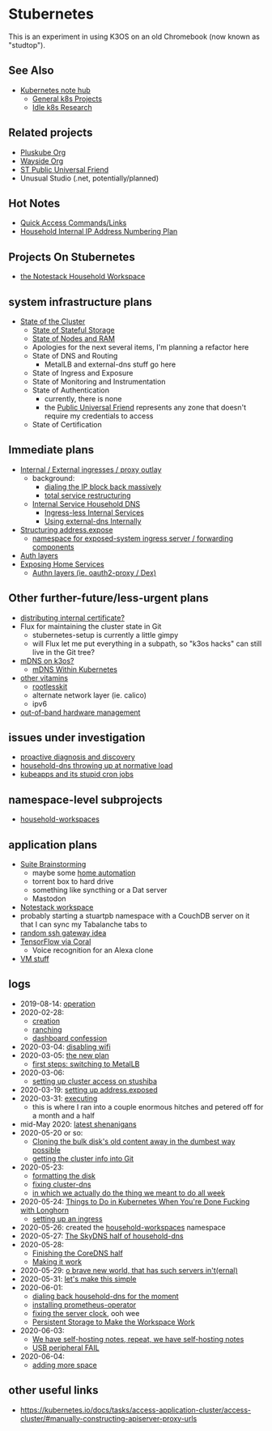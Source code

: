 # Stubernetes

This is an experiment in using K3OS on an old Chromebook (now known as "studtop").

## See Also

- [Kubernetes note hub](f7ab56ca-06db-4c96-808f-4d0b0ee47819.md)
  - [General k8s Projects](950653f7-1ddf-4a58-a8bd-e3d2df544bb4.md)
  - [Idle k8s Research](fe193832-2ffa-4cd4-a458-ec2c73cbe9b3.md)

## Related projects

- [Pluskube Org](5a693b09-a5ea-4305-a375-2aaff05f1048.md)
- [Wayside Org](3d49b071-e0f1-4c21-99f0-c8be7b2361dc.md)
- [ST Public Universal Friend](1b61dbdc-5013-4ca8-825e-6d49db1eca61.md)
- Unusual Studio (.net, potentially/planned)

## Hot Notes

- [Quick Access Commands/Links](8b628486-97a4-4439-a7ab-8cde0c7b6b59.md)
- [Household Internal IP Address Numbering Plan](13a3f35d-bc38-4427-85e7-30ce8352e1d7.md)

## Projects On Stubernetes

- [the Notestack Household Workspace](67826054-ed26-41e6-80c9-5d677e6a8cba.md)

## system infrastructure plans

- [State of the Cluster](a4389025-9425-4fe1-ab3b-8d086bce6a13.md)
  - [State of Stateful Storage](c43b76d1-1f70-493e-ade8-1fe2bcba0a03.md)
  - [State of Nodes and RAM](3f468977-84d8-45f5-9381-408fc7c6adab.md)
  - Apologies for the next several items, I'm planning a refactor here
  - State of DNS and Routing
    - MetalLB and external-dns stuff go here
  - State of Ingress and Exposure
  - State of Monitoring and Instrumentation
  - State of Authentication
    - currently, there is none
    - the [Public Universal Friend](1b61dbdc-5013-4ca8-825e-6d49db1eca61.md) represents any zone that doesn't require my credentials to access
  - State of Certification

## Immediate plans

- [Internal / External ingresses / proxy outlay](911b54f8-89e0-4b92-a07c-cfee57f69d7a.md)
  - background:
    - [dialing the IP block back massively](07e52fe5-91ae-4f98-a565-dcf10e3232c2.md)
    - [total service restructuring](de490ea9-f480-4e03-a671-0d1173753c53.md)
  - [Internal Service Household DNS](9c5c2983-d09d-46de-aace-207223bc82a6.md)
    - [Ingress-less Internal Services](2bb638db-594b-448d-a643-988be98d612c.md)
    - [Using external-dns Internally](5027bedf-e8e5-4900-ac7f-c988a4b89b32.md)
- [Structuring address.expose](cc62331b-165f-445a-ac1c-7166e0d25591.md)
  - [namespace for exposed-system ingress server / forwarding components](78628f7d-78e4-440c-a92e-c60f9f09be7b.md)
- [Auth layers](3742c69e-5707-449a-a23c-ae56f2931114.md)
- [Exposing Home Services](a7a4dc01-33cc-4466-aac4-582dcb86e8e3.md)
    - [Authn layers (ie. oauth2-proxy / Dex)](4e8ff63a-1af5-472f-894e-aa77c859ba10.md)

## Other further-future/less-urgent plans

- [distributing internal certificate?](b07aa324-ac8d-4b4d-99d2-d0dd11168b4a.md)
- Flux for maintaining the cluster state in Git
  - stubernetes-setup is currently a little gimpy
  - will Flux let me put everything in a subpath, so "k3os hacks" can still live in the Git tree?
- [mDNS on k3os?](7aac9bcb-56da-4767-88e2-fc7e36fe4a1a.md)
  - [mDNS Within Kubernetes](82344970-ee2e-4830-9c30-d14d8c4f0f55.md)
- [other vitamins](6eaacf19-314a-4d54-a197-8ee0430f6273.md)
  - [rootlesskit](8f3bc39c-c54d-4156-958d-5571e353309b.md)
  - alternate network layer (ie. calico)
  - ipv6
- [out-of-band hardware management](4c4ef560-d283-4665-8fcb-25c2addd9253.md)

## issues under investigation

- [proactive diagnosis and discovery](e1115e77-62fa-40c5-abbc-bd81c1118d2d.md)
- [household-dns throwing up at normative load](b732fb93-07d4-4ca1-a0e1-306e4ac98a35.md)
- [kubeapps and its stupid cron jobs](18a4adb8-23e9-4f89-adea-b61a8d077ebb.md)

## namespace-level subprojects

- [household-workspaces](98583255-8ee5-4d4d-aade-92dbdde01f63.md)

## application plans

- [Suite Brainstorming](a6b94843-8569-4a45-a25d-ae69a2d9fc22.md)
  - maybe some [home automation](92b3ba74-2df9-4879-9e9c-234421cece41.md)
  - torrent box to hard drive
  - something like syncthing or a Dat server
  - Mastodon
- [Notestack workspace](40517705-1f53-4629-8fe3-cc6733bcf3b0.md)
- probably starting a stuartpb namespace with a CouchDB server on it that I can sync my Tabalanche tabs to
- [random ssh gateway idea](b2c1365f-1a45-40a7-a853-1863eef58c38.md)
- [TensorFlow via Coral](09282b35-a21c-4c97-a5ed-7f015d6735d1.md)
  - Voice recognition for an Alexa clone
- [VM stuff](a48a24b4-28b1-4658-aa93-56022ab95f48.md)

## logs

- 2019-08-14: [operation](7c4b615a-033c-4230-97f7-0e91139b5c9a.md)
- 2020-02-28:
  - [creation](c83c7062-d45b-411b-9420-0db45f85be2b.md)
  - [ranching](8feab719-bfad-45ac-938e-3ccb9f8c9e72.md)
  - [dashboard confession](45fb7e26-f342-4cd3-814c-5e9ac43af602.md)
- 2020-03-04: [disabling wifi](8e14bac7-619e-42a3-9730-8355005383c5.md)
- 2020-03-05: [the new plan](aea5717c-3578-4b53-a070-7677e36b1d04.md)
  - [first steps: switching to MetalLB](27f5f508-d869-4292-9036-30fc0ccaf014.md)
- 2020-03-06:
  - [setting up cluster access on stushiba](b9a55188-647f-4cd0-ab69-6df7e25ccb24.md)
- 2020-03-19: [setting up address.exposed](07e52fe5-91ae-4f98-a565-dcf10e3232c2.md)
- 2020-03-31: [executing](515478b1-74db-434c-9949-1053d46aa653.md)
  - this is where I ran into a couple enormous hitches and petered off for a month and a half
- mid-May 2020: [latest shenanigans](de490ea9-f480-4e03-a671-0d1173753c53.md)
- 2020-05-20 or so:
  - [Cloning the bulk disk's old content away in the dumbest way possible](50db1a39-be99-42ff-ab74-ab0661d0ca2d.md)
  - [getting the cluster info into Git](a66292a0-b50c-42ac-971b-5cc23cf6e91a.md)
- 2020-05-23:
  - [formatting the disk](d5d05f3d-21b7-4445-ac6b-8d0e3f483f37.md)
  - [fixing cluster-dns](38a68c9c-c6af-43a8-a24c-2d2300528464.md)
  - [in which we actually do the thing we meant to do all week](965ae40d-d67d-4adc-aef6-727290dc44c4.md)
- 2020-05-24: [Things to Do in Kubernetes When You're Done Fucking with Longhorn](3bfb1a24-ca82-41f0-a2b0-fa8a0ba7d8b8.md)
  - [setting up an ingress](3758cf1a-01a7-4529-8344-9f4e621eb8c7.md)
- 2020-05-26: created the [household-workspaces](98583255-8ee5-4d4d-aade-92dbdde01f63.md) namespace
- 2020-05-27: [The SkyDNS half of household-dns](598de530-7e33-44eb-83ce-e15edf3a5405.md)
- 2020-05-28:
  - [Finishing the CoreDNS half](84be6927-2ff2-461b-9078-86d31e9f3509.md)
  - [Making it work](219b93f6-2ec1-4c82-9d8b-e2919417cbb3.md)
- 2020-05-29: [o brave new world, that has such servers in't(ernal)](62dd6ff2-2f9b-410c-ab05-0c11abcca74b.md)
- 2020-05-31: [let's make this simple](fe1f8446-6298-42b3-a0ad-da51295a4ebe.md)
- 2020-06-01:
  - [dialing back household-dns for the moment](b732fb93-07d4-4ca1-a0e1-306e4ac98a35.md)
  - [installing prometheus-operator](45ec0eb8-05e7-474d-ad8e-3153c23b4daf.md)
  - [fixing the server clock](a55d7878-a29b-4cef-a151-4cfd765ebb88.md), ooh wee
  - [Persistent Storage to Make the Workspace Work](54250980-bf8c-43a7-a028-d838467bbb33.md)
- 2020-06-03:
  - [We have self-hosting notes, repeat, we have self-hosting notes](1558a75c-b543-452d-a119-d584595479ab.md)
  - [USB peripheral FAIL](86357bd3-3773-4f91-bc47-1aa9c04e5a16.md)
- 2020-06-04:
  - [adding more space](e592bf80-3dd2-4689-934f-2374a487308d.md)

## other useful links

- https://kubernetes.io/docs/tasks/access-application-cluster/access-cluster/#manually-constructing-apiserver-proxy-urls

